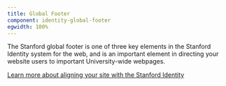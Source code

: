 ```yaml
---
title: Global Footer
component: identity-global-footer
egwidth: 100%
---
```

The Stanford global footer is one of three key elements in the Stanford Identity system for the web, and is an important element in directing your website users to important University-wide webpages.  

[Learn more about aligning your site with the Stanford Identity](/page/brand-design-elements-brand/)
